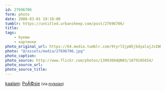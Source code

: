 ```yaml
---
id: 27696706
form: photo
date: 2008-03-01 19:10:00
tumblr: https://untitled.urbansheep.com/post/27696706/
title:
tags:
    - буквы
    - картинки
photo_original_url: https://64.media.tumblr.com/9tyrl5jpW5jbdyalajJsIWOi_500.jpg
photo: "@/assets/media/27696706.jpg"
photo_caption:
photo_source: http://www.flickr.com/photos/13093604@N03/1879185654/
photo_source_url:
photo_source_title:
---
```


<p><a href="http://flickr.com/photos/13093604@N03">kaalam</a>: <a href="http://www.flickr.com/photos/13093604@N03/1879185654/">PoÃ©sie</a> <small>(via <a href="http://mykolan.tumblr.com/post/26558229">mykolan</a>)</small></p>

